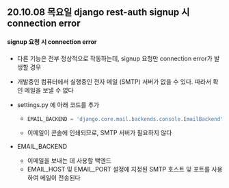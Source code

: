 ## 20.10.08 목요일 django rest-auth signup 시 connection error

#### signup 요청 시 connection error

- 다른 기능은 전부 정상적으로 작동하는데, signup 요청만 connection error가 발생할 경우

- 개발중인 컴퓨터에서 실행중인 전자 메일 (SMTP) 서버가 없을 수 있다. 따라서 확인 메일을 보낼 수 없다

- settings.py 에 아래 코드를 추가

  - ```python
    EMAIL_BACKEND = 'django.core.mail.backends.console.EmailBackend'
    ```

  - 이메일이 콘솔에 인쇄되므로, SMTP 서버가 필요하지 않다

- EMAIL_BACKEND

  - 이메일을 보내는 데 사용할 백엔드
  - EMAIL_HOST 및 EMAIL_PORT 설정에 지정된 SMTP 호스트 및 포트를 사용하여 메일이 전송된다

